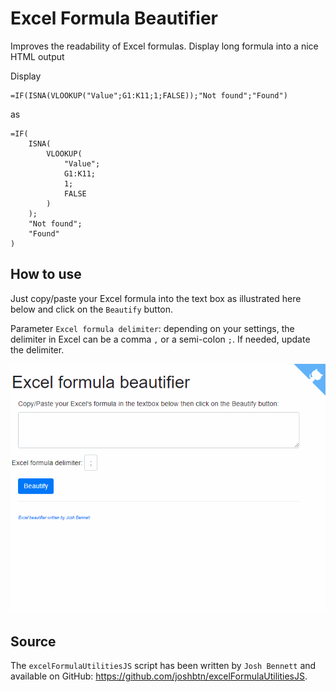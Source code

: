 # Excel Formula Beautifier

Improves the readability of Excel formulas. Display long formula into a nice HTML output

Display

```
=IF(ISNA(VLOOKUP("Value";G1:K11;1;FALSE));"Not found";"Found")
```

as

```
=IF(
    ISNA(
        VLOOKUP(
            "Value";
            G1:K11;
            1;
            FALSE
        )
    );
    "Not found";
    "Found"
)
```

## How to use

Just copy/paste your Excel formula into the text box as illustrated here below and click on the `Beautify` button.

Parameter `Excel formula delimiter`: depending on your settings, the delimiter in Excel can be a comma `,` or a semi-colon `;`. If needed, update the delimiter.

![excel_formatter](images/demo.gif)

## Source

The `excelFormulaUtilitiesJS` script has been written by `Josh Bennett` and available on GitHub: https://github.com/joshbtn/excelFormulaUtilitiesJS.
